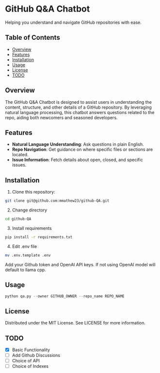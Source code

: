 # GitHub Q&A Chatbot

Helping you understand and navigate GitHub repositories with ease.

## Table of Contents

- [Overview](#overview)
- [Features](#features)
- [Installation](#installation)
- [Usage](#usage)
- [License](#license)
- [TODO](#todo)

## Overview

The GitHub Q&A Chatbot is designed to assist users in understanding the content, structure, and other details of a GitHub repository. By leveraging natural language processing, this chatbot answers questions related to the repo, aiding both newcomers and seasoned developers.

## Features

- **Natural Language Understanding**: Ask questions in plain English.
- **Repo Navigation**: Get guidance on where specific files or sections are located.
- **Issue Information**: Fetch details about open, closed, and specific issues.

## Installation

1. Clone this repository:
```bash
git clone git@github.com:mmathew23/github-QA.git
```

2. Change directory
```bash
cd github-QA
```

3. Install requirements
```bash
pip install -r requirements.txt
```

4. Edit .env file
```bash
mv .env.template .env
```
Add your Github token and OpenAI API keys. If not using OpenAI model will default to llama cpp.

## Usage

```python
python qa.py --owner GITHUB_OWNER --repo_name REPO_NAME
```

## License
Distributed under the MIT License. See LICENSE for more information.


## TODO
- [x] Basic Functionality
- [ ] Add Github Discussions
- [ ] Choice of API
- [ ] Choice of Indexes
